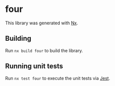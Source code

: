 # four

This library was generated with [Nx](https://nx.dev).

## Building

Run `nx build four` to build the library.

## Running unit tests

Run `nx test four` to execute the unit tests via [Jest](https://jestjs.io).
